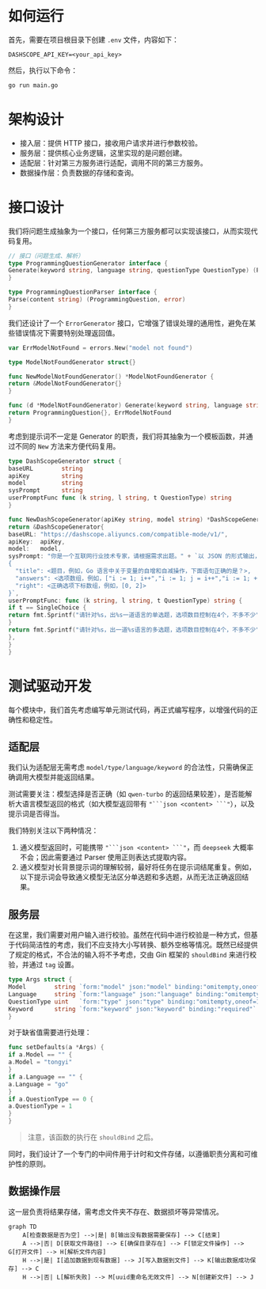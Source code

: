 # 如何运行

首先，需要在项目根目录下创建 `.env` 文件，内容如下：

```
DASHSCOPE_API_KEY=<your_api_key>
```

然后，执行以下命令：

```bash
go run main.go
```

# 架构设计

- 接入层：提供 HTTP 接口，接收用户请求并进行参数校验。
- 服务层：提供核心业务逻辑，这里实现的是问题创建。
- 适配层：针对第三方服务进行适配，调用不同的第三方服务。
- 数据操作层：负责数据的存储和查询。

# 接口设计

我们将问题生成抽象为一个接口，任何第三方服务都可以实现该接口，从而实现代码复用。

```go
// 接口（问题生成、解析）
type ProgrammingQuestionGenerator interface {
Generate(keyword string, language string, questionType QuestionType) (ProgrammingQuestion, error)
}

type ProgrammingQuestionParser interface {
Parse(content string) (ProgrammingQuestion, error)
}
```

我们还设计了一个 `ErrorGenerator` 接口，它增强了错误处理的通用性，避免在某些错误情况下需要特别处理返回值。

```go
var ErrModelNotFound = errors.New("model not found")

type ModelNotFoundGenerator struct{}

func NewModelNotFoundGenerator() *ModelNotFoundGenerator {
return &ModelNotFoundGenerator{}
}

func (d *ModelNotFoundGenerator) Generate(keyword string, language string, questionType QuestionType) (ProgrammingQuestion, error) {
return ProgrammingQuestion{}, ErrModelNotFound
}
```

考虑到提示词不一定是 Generator 的职责，我们将其抽象为一个模板函数，并通过不同的 `New` 方法来方便代码复用。

```go
type DashScopeGenerator struct {
baseURL        string
apiKey         string
model          string
sysPrompt      string
userPromptFunc func (k string, l string, t QuestionType) string
}

func NewDashScopeGenerator(apiKey string, model string) *DashScopeGenerator {
return &DashScopeGenerator{
baseURL: "https://dashscope.aliyuncs.com/compatible-mode/v1/",
apiKey:  apiKey,
model:   model,
sysPrompt: "你是一个互联网行业技术专家，请根据需求出题。" + `以 JSON 的形式输出，输出的 JSON 需遵守以下的格式：
{
  "title": <题目，例如，Go 语言中关于变量的自增和自减操作，下面语句正确的是？>,
  "answers": <选项数组，例如，["i := 1; i++","i := 1; j = i++","i := 1; ++i","i := 1; i--"]>,
  "right": <正确选项下标数组，例如，[0, 2]>
}`,
userPromptFunc: func (k string, l string, t QuestionType) string {
if t == SingleChoice {
return fmt.Sprintf("请针对%s，出%s一道语言的单选题，选项数目控制在4个，不多不少", k, l)
}
return fmt.Sprintf("请针对%s，出一道%s语言的多选题，选项数目控制在4个，不多不少", k, l)
},
}
}
```

# 测试驱动开发

每个模块中，我们首先考虑编写单元测试代码，再正式编写程序，以增强代码的正确性和稳定性。

## 适配层

我们认为适配层无需考虑 `model/type/language/keyword` 的合法性，只需确保正确调用大模型并能返回结果。

测试需要关注：模型选择是否正确（如 `qwen-turbo` 的返回结果较差），是否能解析大语言模型返回的格式（如大模型返回带有
` "```json <content> ```" `），以及提示词是否得当。

我们特别关注以下两种情况：

1. 通义模型返回时，可能携带 ` "```json <content> ```" `，而 `deepseek` 大概率不会；因此需要通过 Parser 使用正则表达式提取内容。
2. 通义模型对长背景提示词的理解较弱，最好将任务在提示词结尾重复。例如，以下提示词会导致通义模型无法区分单选题和多选题，从而无法正确返回结果。

## 服务层

在这里，我们需要对用户输入进行校验。虽然在代码中进行校验是一种方式，但基于代码简洁性的考虑，我们不应支持大小写转换、额外空格等情况。既然已经提供了规定的格式，不合法的输入将不予考虑，交由
Gin 框架的 `shouldBind` 来进行校验，并通过 `tag` 设置。

```go
type Args struct {
Model        string `form:"model" json:"model" binding:"omitempty,oneof=deepseek tongyi"`
Language     string `form:"language" json:"language" binding:"omitempty,oneof=go javascript java python c++"`
QuestionType uint   `form:"type" json:"type" binding:"omitempty,oneof=1 2"`
Keyword      string `form:"keyword" json:"keyword" binding:"required"`
}
```

对于缺省值需要进行处理：

```go
func setDefaults(a *Args) {
if a.Model == "" {
a.Model = "tongyi"
}
if a.Language == "" {
a.Language = "go"
}
if a.QuestionType == 0 {
a.QuestionType = 1
}
}
```

> 注意，该函数的执行在 `shouldBind` 之后。

同时，我们设计了一个专门的中间件用于计时和文件存储，以遵循职责分离和可维护性的原则。

## 数据操作层

这一层负责将结果存储，需考虑文件夹不存在、数据损坏等异常情况。

```mermaid
graph TD
    A[检查数据是否为空] -->|是| B[输出没有数据需要保存] --> C[结束]
    A -->|否| D[获取文件路径] --> E[确保目录存在] --> F[锁定文件操作] --> G[打开文件] --> H[解析文件内容]
    H -->|是| I[追加数据到现有数据] --> J[写入数据到文件] --> K[输出数据成功保存] --> C
    H -->|否| L[解析失败] --> M[uuid重命名无效文件] --> N[创建新文件] --> J
```